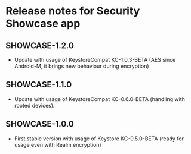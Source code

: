 # Release notes for Security Showcase app

## SHOWCASE-1.2.0
* Update with usage of KeystoreCompat KC-1.0.3-BETA (AES since Android-M, it brings new behaviour during encryption)

## SHOWCASE-1.1.0
* Update with usage of KeystoreCompat KC-0.6.0-BETA (handling with rooted devices).

## SHOWCASE-1.0.0
 * First stable version with usage of Keystore KC-0.5.0-BETA (ready for usage even with Realm encryption)
